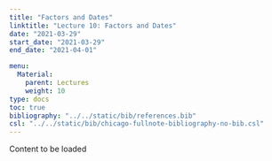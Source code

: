 ```yaml
---
title: "Factors and Dates"		
linktitle: "Lecture	10: Factors and Dates"
date: "2021-03-29"
start_date: "2021-03-29"
end_date: "2021-04-01"

menu:
  Material:
    parent: Lectures
    weight: 10
type: docs
toc: true
bibliography: "../../static/bib/references.bib"
csl: "../../static/bib/chicago-fullnote-bibliography-no-bib.csl"
---
```


Content to be loaded
